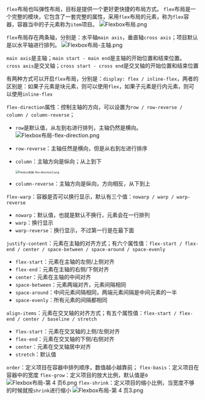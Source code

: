 `flex`布局也叫弹性布局，目标是提供一个更好更快捷的布局方式。
`flex`布局是一个完整的模块，它包含了一套完整的属性，采用`flex`布局的元素，称为`flex`容器，容器当中的子元素称为`item`项目。
![Flexbox布局.png](https://p3-juejin.byteimg.com/tos-cn-i-k3u1fbpfcp/bb462fbbab1f4dfca38b871571af7091~tplv-k3u1fbpfcp-zoom-in-crop-mark:1512:0:0:0.awebp)

`flex`布局存在两条轴，分别是：水平轴`main axis`，垂直轴`cross axis`；项目默认是以水平轴进行排列。
![Flexbox布局-主轴.png](https://p3-juejin.byteimg.com/tos-cn-i-k3u1fbpfcp/bbbad88b6c9d4a22a82da2e5f0c21f0c~tplv-k3u1fbpfcp-zoom-in-crop-mark:1512:0:0:0.awebp)

`main axis`是主轴；`main start - main end`是主轴的开始位置和结束位置。
`cross axis`是交叉轴；`cross start - cross end`是交叉轴的开始位置和结束位置

有两种方式可以开启`flex`布局，分别是：`display: flex / inline-flex`，两者的区别是：如果子元素是块元素，则可以使用`flex`，如果子元素是行内元素，则可以使用`inline-flex`

`flex-direction`属性：控制主轴的方向，可以设置为`row / row-reverse / column / column-reverse`；

* `row`是默认值，从左到右进行排列，主轴仍然是横向。
  ![Flexbox布局-flex-direction.png](https://p3-juejin.byteimg.com/tos-cn-i-k3u1fbpfcp/b8122d1fc3014d9db734ca6ad6bd189f~tplv-k3u1fbpfcp-zoom-in-crop-mark:1512:0:0:0.awebp)

* `row-reverse`：主轴任然是横向，但是从右到左进行排序

* `column`：主轴方向是纵向；从上到下

  <img src="https://p3-juejin.byteimg.com/tos-cn-i-k3u1fbpfcp/06998644245049dcbd7b5dc4b2841a73~tplv-k3u1fbpfcp-zoom-in-crop-mark:1512:0:0:0.awebp" alt="Flexbox布局-flex-direction2.png" style="zoom:50%;" />

* `column-reverse`：主轴方向是纵向，方向相反，从下到上

`flex-warp`：容器是否可以换行显示，默认有三个值：`nowarp / warp / warp-reverse`

* `nowarp`：默认值，也就是默认不换行，元素会在一行排列
* `warp`：换行显示
* `warp-reverse`：换行显示，不过第一行是在最下面

`justify-content`：元素在主轴的对齐方式；有六个属性值：`flex-start / flex-end / center / space-between / space-around / space-evenly`

* `flex-start`：元素在主轴的左侧/上侧对齐
* `flex-end`：元素在主轴的右侧/下侧对齐
* `center`：元素在主轴的中间对齐
* `space-between`：元素两端对齐，元素间隔相同
* `space-around`：中间元素间隔相同，两端元素间隔是中间元素的一半
* `space-evenly`：所有元素的间隔都相同

`align-items`：元素在交叉轴的对齐方式；有五个属性值：`flex-start / flex-end / center / baseline / stretch`

* `flex-start`：元素在交叉轴的上侧/左侧对齐
* `flex-end`：元素在交叉轴的下侧/右侧对齐
* `center`：元素在交叉轴居中对齐
* `stretch`：默认值

`order`：定义项目在容器中排列顺序，数值越小越靠前；
`flex-basis`：定义项目在容器中的宽度
`flex-grow`：定义项目的放大比例，默认值是`0`![Flexbox布局-第 4 页6.png](https://p3-juejin.byteimg.com/tos-cn-i-k3u1fbpfcp/ea54a8cb618b4c35881c6b1548dc878b~tplv-k3u1fbpfcp-zoom-in-crop-mark:1512:0:0:0.awebp)
`flex-shrink`：定义项目的缩小比例，当宽度不够的时候就按`shrink`进行缩小
![Flexbox布局-第 4 页3.png](https://p3-juejin.byteimg.com/tos-cn-i-k3u1fbpfcp/dea7c53d3eeb4287b4765a20436c47a4~tplv-k3u1fbpfcp-zoom-in-crop-mark:1512:0:0:0.awebp)